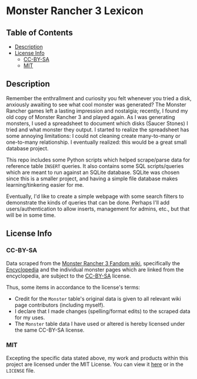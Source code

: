 # Monster Rancher 3 Lexicon
## Table of Contents
* [Description](#description)
* [License Info](#license-info)
  * [CC-BY-SA](#cc-by-sa)
  * [MIT](#mit) 

## Description
Remember the enthrallment and curiosity you felt whenever you tried a disk, anxiously awaiting to see what cool monster was generated?
The Monster Rancher games left a lasting impression and nostalgia; recently, I found my old copy of Monster Rancher 3 and played again.
As I was generating monsters, I used a spreadsheet to document which disks (Saucer Stones) I tried and what monster they output.
I started to realize the spreadsheet has some annoying limitations: I could not cleaning create many-to-many or one-to-many relationship.
I eventually realized: this would be a great small database project.

This repo includes some Python scripts which helped scrape/parse data for reference table `INSERT` queries.
It also contains some SQL scripts/queries which are meant to run against an SQLite database.
SQLite was chosen since this is a smaller project, and having a simple file database makes learning/tinkering easier for me.

Eventually, I'd like to create a simple webpage with some search filters to demonstrate the kinds of queries that can be done.
Perhaps I'll add users/authentication to allow inserts, management for admins, etc., but that will be in some time.

## License Info
### CC-BY-SA
Data scraped from the [Monster Rancher 3 Fandom wiki](https://monster-rancher.fandom.com/wiki/Monster_Rancher_3),
specifically the [Encyclopedia](https://monster-rancher.fandom.com/wiki/Monster_Rancher_3_Encyclopedia)
and the individual monster pages which are linked from the encyclopedia,
are subject to the [CC-BY-SA](https://creativecommons.org/licenses/by-sa/4.0/) license.

Thus, some items in accordance to the license's terms:
* Credit for the `Monster` table's original data is given to all relevant wiki page contributors (including myself).
* I declare that I made changes (spelling/format edits) to the scraped data for my uses.
* The `Monster` table data I have used or altered is hereby licensed under the same CC-BY-SA license.

### MIT
Excepting the specific data stated above, my work and products within this project are licensed under the MIT License.
You can view it [here](https://mit-license.org/) or in the `LICENSE` file. 